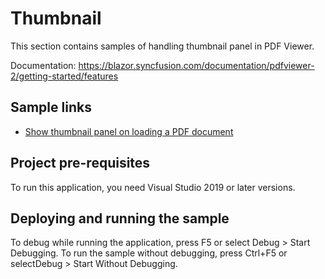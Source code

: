 # Thumbnail
This section contains samples of handling thumbnail panel in PDF Viewer.

Documentation: https://blazor.syncfusion.com/documentation/pdfviewer-2/getting-started/features

## Sample links
* <a href="Show Thumbnail Panel">Show thumbnail panel on loading a PDF document</a>

## Project pre-requisites
To run this application, you need Visual Studio 2019 or later versions.

## Deploying and running the sample
To debug while running the application, press F5 or select Debug > Start Debugging. To run the sample without debugging, press Ctrl+F5 or selectDebug > Start Without Debugging.